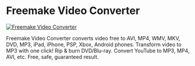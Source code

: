 # Freemake Video Converter
[![Freemake Video Converter](https://img.shields.io/badge/chocolatey-freemake--video--converter-%23333.svg)](https://chocolatey.org/packages/freemake-video-converter/)

Freemake Video Converter converts video free to AVI, MP4, WMV, MKV, DVD, MP3, iPad, iPhone, PSP, Xbox, Android phones. Transform video to MP3 with one click! Rip & burn DVD/Blu-ray. Convert YouTube to MP3, MP4, AVI, etc. Free, safe, guaranteed result.
